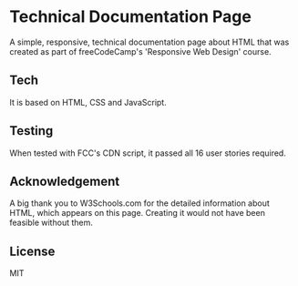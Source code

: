 # Technical Documentation Page

A simple, responsive, technical documentation page about HTML that was created as part of freeCodeCamp's 'Responsive Web Design' course.

## Tech

It is based on HTML, CSS and JavaScript.

## Testing

When tested with FCC's CDN script, it passed all 16 user stories required.

## Acknowledgement

A big thank you to W3Schools.com for the detailed information about HTML, which appears on this page. Creating it would not have been feasible without them.

## License

MIT
